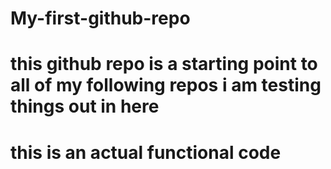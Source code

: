 # My-first-github-repo
# this github repo is a starting point to all of my following repos i am testing things out in here
# this is an actual functional code
